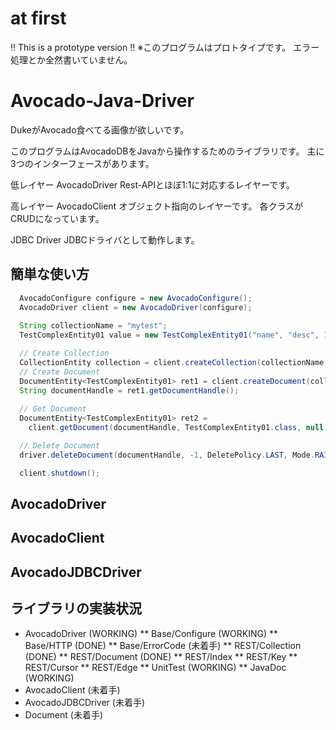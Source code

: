 # at first
!! This is a prototype version !!
※このプログラムはプロトタイプです。
エラー処理とか全然書いていません。

# Avocado-Java-Driver

 DukeがAvocado食べてる画像が欲しいです。

このプログラムはAvocadoDBをJavaから操作するためのライブラリです。
主に3つのインターフェースがあります。

低レイヤー
  AvocadoDriver
    Rest-APIとほぼ1:1に対応するレイヤーです。

高レイヤー
  AvocadoClient
    オブジェクト指向のレイヤーです。
    各クラスがCRUDになっています。
    
JDBC Driver
  JDBCドライバとして動作します。

## 簡単な使い方

``` Java
  AvocadoConfigure configure = new AvocadoConfigure();
  AvocadoDriver client = new AvocadoDriver(configure);
  
  String collectionName = "mytest";
  TestComplexEntity01 value = new TestComplexEntity01("name", "desc", 10); // any POJO class

  // Create Collection
  CollectionEntity collection = client.createCollection(collectionName, false, Mode.DUP_GET);
  // Create Document
  DocumentEntity<TestComplexEntity01> ret1 = client.createDocument(collectionName, value, null, null, null);
  String documentHandle = ret1.getDocumentHandle();
  
  // Get Document
  DocumentEntity<TestComplexEntity01> ret2 =
    client.getDocument(documentHandle, TestComplexEntity01.class, null);

  // Delete Document
  driver.deleteDocument(documentHandle, -1, DeletePolicy.LAST, Mode.RAISE_ERROR);  

  client.shutdown();
```

## AvocadoDriver
## AvocadoClient
## AvocadoJDBCDriver

## ライブラリの実装状況
* AvocadoDriver (WORKING)
** Base/Configure (WORKING)
** Base/HTTP (DONE)
** Base/ErrorCode (未着手)
** REST/Collection (DONE)
** REST/Document (DONE)
** REST/Index
** REST/Key
** REST/Cursor
** REST/Edge
** UnitTest (WORKING)
** JavaDoc (WORKING)
* AvocadoClient (未着手)
* AvocadoJDBCDriver (未着手)
* Document (未着手)

